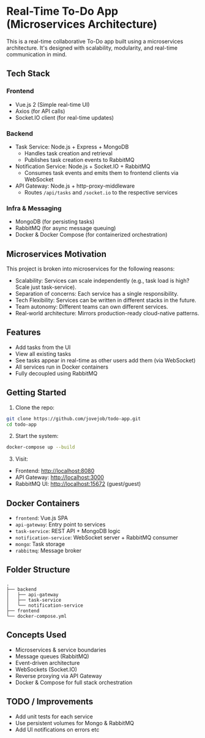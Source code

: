 # Real-Time To-Do App (Microservices Architecture)

This is a real-time collaborative To-Do app built using a microservices architecture. It's designed with scalability, modularity, and real-time communication in mind.

## Tech Stack

### Frontend

- Vue.js 2 (Simple real-time UI)
- Axios (for API calls)
- Socket.IO client (for real-time updates)

### Backend

- Task Service: Node.js + Express + MongoDB
  - Handles task creation and retrieval
  - Publishes task creation events to RabbitMQ
- Notification Service: Node.js + Socket.IO + RabbitMQ
  - Consumes task events and emits them to frontend clients via WebSocket
- API Gateway: Node.js + http-proxy-middleware
  - Routes `/api/tasks` and `/socket.io` to the respective services

### Infra & Messaging

- MongoDB (for persisting tasks)
- RabbitMQ (for async message queuing)
- Docker & Docker Compose (for containerized orchestration)

## Microservices Motivation

This project is broken into microservices for the following reasons:

- Scalability: Services can scale independently (e.g., task load is high? Scale just task-service).
- Separation of concerns: Each service has a single responsibility.
- Tech Flexibility: Services can be written in different stacks in the future.
- Team autonomy: Different teams can own different services.
- Real-world architecture: Mirrors production-ready cloud-native patterns.

## Features

- Add tasks from the UI
- View all existing tasks
- See tasks appear in real-time as other users add them (via WebSocket)
- All services run in Docker containers
- Fully decoupled using RabbitMQ

## Getting Started

1. Clone the repo:

```bash
git clone https://github.com/jovejob/todo-app.git
cd todo-app
```

2. Start the system:

```bash
docker-compose up --build
```

3. Visit:

- Frontend: [http://localhost:8080](http://localhost:8080)
- API Gateway: [http://localhost:3000](http://localhost:3000)
- RabbitMQ UI: [http://localhost:15672](http://localhost:15672) (guest/guest)

## Docker Containers

- `frontend`: Vue.js SPA
- `api-gateway`: Entry point to services
- `task-service`: REST API + MongoDB logic
- `notification-service`: WebSocket server + RabbitMQ consumer
- `mongo`: Task storage
- `rabbitmq`: Message broker

## Folder Structure

```
.
├── backend
│   ├── api-gateway
│   ├── task-service
│   └── notification-service
├── frontend
└── docker-compose.yml
```

## Concepts Used

- Microservices & service boundaries
- Message queues (RabbitMQ)
- Event-driven architecture
- WebSockets (Socket.IO)
- Reverse proxying via API Gateway
- Docker & Compose for full stack orchestration

## TODO / Improvements

- Add unit tests for each service
- Use persistent volumes for Mongo & RabbitMQ
- Add UI notifications on errors etc

